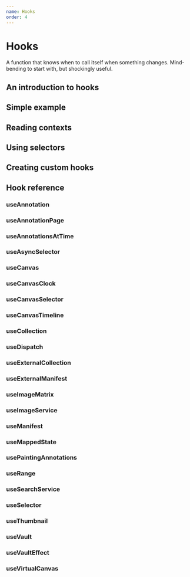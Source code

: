 ```yaml
---
name: Hooks
order: 4
---
```

# Hooks
A function that knows when to call itself when something changes. Mind-bending to start with, but
shockingly useful.

## An introduction to hooks

## Simple example

## Reading contexts

## Using selectors

## Creating custom hooks

## Hook reference
### useAnnotation
### useAnnotationPage
### useAnnotationsAtTime
### useAsyncSelector
### useCanvas
### useCanvasClock
### useCanvasSelector
### useCanvasTimeline
### useCollection
### useDispatch
### useExternalCollection
### useExternalManifest
### useImageMatrix
### useImageService
### useManifest
### useMappedState
### usePaintingAnnotations
### useRange
### useSearchService
### useSelector
### useThumbnail
### useVault
### useVaultEffect
### useVirtualCanvas
